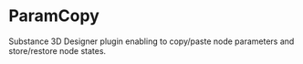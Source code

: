 # ParamCopy
Substance 3D Designer plugin enabling to copy/paste node parameters and store/restore node states.
